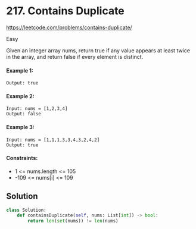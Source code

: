 # 217. Contains Duplicate

https://leetcode.com/problems/contains-duplicate/

Easy

Given an integer array nums, return true if any value appears at least twice in
the array, and return false if every element is distinct.

#### Example 1:

```Input: nums = [1,2,3,1]
Output: true
```

#### Example 2:

```
Input: nums = [1,2,3,4]
Output: false
```

#### Example 3:

```
Input: nums = [1,1,1,3,3,4,3,2,4,2]
Output: true
```

#### Constraints:

- 1 <= nums.length <= 105
- -109 <= nums[i] <= 109

## Solution

```python
class Solution:
    def containsDuplicate(self, nums: List[int]) -> bool:
        return len(set(nums)) != len(nums)
```
